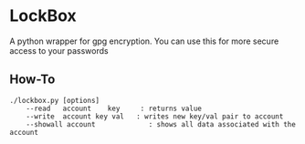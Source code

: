 # LockBox #

A python wrapper for gpg encryption.
You can use this for more secure access to your passwords

## How-To ##

	./lockbox.py [options]
		--read	 account	key	    : returns value
		--write	 account key val   : writes new key/val pair to account
		--showall account	          : shows all data associated with the account
